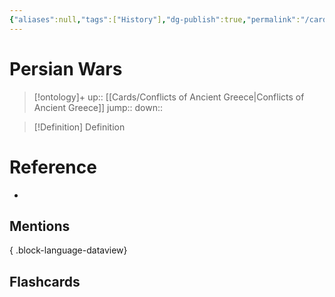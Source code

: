 ```yaml
---
{"aliases":null,"tags":["History"],"dg-publish":true,"permalink":"/cards/persian-wars/","dgPassFrontmatter":true}
---
```


# Persian Wars

> [!ontology]+
> up:: [[Cards/Conflicts of Ancient Greece\|Conflicts of Ancient Greece]]
> jump:: 
> down:: 

> [!Definition] Definition

# Reference

- 

## Mentions


{ .block-language-dataview}

## Flashcards